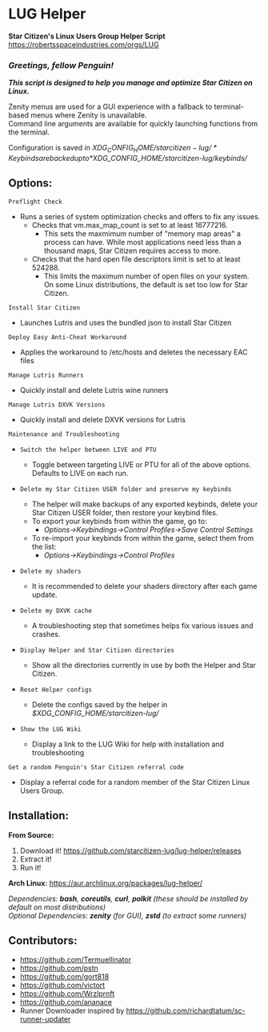 # LUG Helper
**Star Citizen's Linux Users Group Helper Script**  
https://robertsspaceindustries.com/orgs/LUG

### *Greetings, fellow Penguin!*
_**This script is designed to help you manage and optimize Star Citizen on Linux.**_

Zenity menus are used for a GUI experience with a fallback to terminal-based menus where Zenity is unavailable.  
Command line arguments are available for quickly launching functions from the terminal.  

Configuration is saved in *$XDG_CONFIG_HOME/starcitizen-lug/*  
Keybinds are backed up to *$XDG_CONFIG_HOME/starcitizen-lug/keybinds/*

## Options:

`Preflight Check`
- Runs a series of system optimization checks and offers to fix any issues.
  - Checks that vm.max_map_count is set to at least 16777216.
    - This sets the maxmimum number of "memory map areas" a process can have. While most applications need less than a thousand maps, Star Citizen requires access to more.
  - Checks that the hard open file descriptors limit is set to at least 524288.
    - This limits the maximum number of open files on your system.  On some Linux distributions, the default is set too low for Star Citizen.

`Install Star Citizen`
- Launches Lutris and uses the bundled json to install Star Citizen

`Deploy Easy Anti-Cheat Workaround`
- Applies the workaround to /etc/hosts and deletes the necessary EAC files

`Manage Lutris Runners`
- Quickly install and delete Lutris wine runners

`Manage Lutris DXVK Versions`
- Quickly install and delete DXVK versions for Lutris

`Maintenance and Troubleshooting`
- `Switch the helper between LIVE and PTU`
  - Toggle between targeting LIVE or PTU for all of the above options.  Defaults to LIVE on each run.

- `Delete my Star Citizen USER folder and preserve my keybinds`
  - The helper will make backups of any exported keybinds, delete your Star Citizen USER folder, then restore your keybind files.
  - To export your keybinds from within the game, go to:
    - *Options->Keybindings->Control Profiles->Save Control Settings*
  - To re-import your keybinds from within the game, select them from the list:
    - *Options->Keybindings->Control Profiles*

- `Delete my shaders`
  - It is recommended to delete your shaders directory after each game update.

- `Delete my DXVK cache`
  - A troubleshooting step that sometimes helps fix various issues and crashes.

- `Display Helper and Star Citizen directories`
  - Show all the directories currently in use by both the Helper and Star Citizen.

- `Reset Helper configs`
  - Delete the configs saved by the helper in *$XDG_CONFIG_HOME/starcitizen-lug/*

- `Show the LUG Wiki`
  - Display a link to the LUG Wiki for help with installation and troubleshooting

`Get a random Penguin's Star Citizen referral code`
- Display a referral code for a random member of the Star Citizen Linux Users Group.



## Installation:

**From Source:**
1. Download it! https://github.com/starcitizen-lug/lug-helper/releases
2. Extract it!
3. Run it!

**Arch Linux:** https://aur.archlinux.org/packages/lug-helper/

_Dependencies: **bash**, **coreutils**, **curl**, **polkit** (these should be installed by default on most distributions)_  
_Optional Dependencies: **zenity** (for GUI), **zstd** (to extract some runners)_  

## Contributors:
- https://github.com/Termuellinator
- https://github.com/pstn
- https://github.com/gort818
- https://github.com/victort
- https://github.com/Wrzlprnft
- https://github.com/ananace
- Runner Downloader inspired by https://github.com/richardtatum/sc-runner-updater
